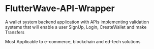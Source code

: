 # FlutterWave-API-Wrapper
A wallet system backend application with APIs implementing validation systems that will enable a user SignUp, Login, CreateWallet and make Transfers

Most Applicable to e-commerce, blockchain and ed-tech solutions 
